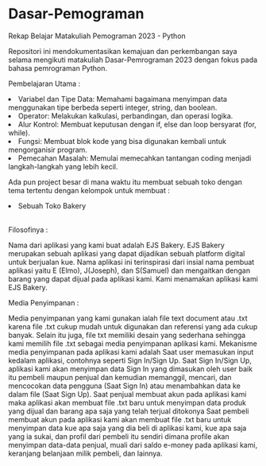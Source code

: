 # Dasar-Pemograman
Rekap Belajar Matakuliah Pemograman 2023 - Python


Repositori ini mendokumentasikan kemajuan dan perkembangan saya selama mengikuti matakuliah Dasar-Pemrograman 2023 dengan fokus pada bahasa pemrograman Python.

Pembelajaran Utama :

<li>Variabel dan Tipe Data: Memahami bagaimana menyimpan data menggunakan tipe berbeda seperti integer, string, dan boolean.</li>
<li>Operator: Melakukan kalkulasi, perbandingan, dan operasi logika.</li>
<li>Alur Kontrol: Membuat keputusan dengan if, else dan loop bersyarat (for, while).</li>
<li>Fungsi: Membuat blok kode yang bisa digunakan kembali untuk mengorganisir program.</li>
<li>Pemecahan Masalah: Memulai memecahkan tantangan coding menjadi langkah-langkah yang lebih kecil.</li>

Ada pun project besar di mana waktu itu membuat sebuah toko dengan tema tertentu dengan kelompok untuk membuat :

<li>Sebuah Toko Bakery</li>
<br>

Filosofinya :

Nama dari aplikasi yang kami buat adalah EJS Bakery. EJS Bakery merupakan sebuah aplikasi yang 
dapat dijadikan sebuah platform digital untuk berjualan kue. Nama aplikasi ini terinspirasi dari insial 
nama pembuat aplikasi yaitu E (Elmo), J(Joseph), dan S(Samuel) dan mengaitkan dengan barang 
yang dapat dijual pada aplikasi kami. Kami menamakan aplikasi kami EJS Bakery. 
<br>

Media Penyimpanan : 

Media penyimpanan yang kami gunakan ialah file text document atau .txt karena file .txt cukup 
mudah untuk digunakan dan referensi yang ada cukup banyak. Selain itu juga, file txt memiliki 
desain yang sederhana sehingga kami memilih file .txt sebagai media penyimpanan aplikasi kami. 
Mekanisme media penyimpanan pada aplikasi kami adalah Saat user memasukan input kedalam 
aplikasi, contohnya seperti Sign In/Sign Up. Saat Sign In/Sign Up, aplikasi kami akan menyimpan 
data Sign In yang dimasukan oleh user baik itu pembeli maupun penjual dan kemudian memanggil, 
mencari, dan mencocokan data pengguna (Saat Sign In) atau menambahkan data ke dalam file (Saat 
Sign Up). 
Saat penjual membuat akun pada aplikasi kami maka aplikasi akan membuat file .txt baru untuk 
menyimpan data produk yang dijual dan barang apa saja yang telah terjual ditokonya 
Saat pembeli membuat akun pada aplikasi kami akan membuat file .txt baru untuk menyimpan data 
kue apa saja yang dia beli di aplikasi kami, kue apa saja yang ia sukai, dan profil dari pembeli itu 
sendiri dimana profile akan menyimpan data-data penjual, muali dari saldo e-money pada aplikasi 
kami, keranjang belanjaan milik pembeli, dan lainnya. 
